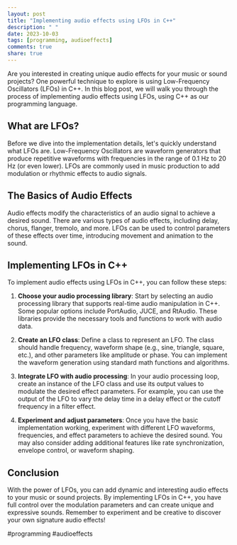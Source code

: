 ```yaml
---
layout: post
title: "Implementing audio effects using LFOs in C++"
description: " "
date: 2023-10-03
tags: [programming, audioeffects]
comments: true
share: true
---
```


Are you interested in creating unique audio effects for your music or sound projects? One powerful technique to explore is using Low-Frequency Oscillators (LFOs) in C++. In this blog post, we will walk you through the process of implementing audio effects using LFOs, using C++ as our programming language.

## What are LFOs?

Before we dive into the implementation details, let's quickly understand what LFOs are. Low-Frequency Oscillators are waveform generators that produce repetitive waveforms with frequencies in the range of 0.1 Hz to 20 Hz (or even lower). LFOs are commonly used in music production to add modulation or rhythmic effects to audio signals.

## The Basics of Audio Effects

Audio effects modify the characteristics of an audio signal to achieve a desired sound. There are various types of audio effects, including delay, chorus, flanger, tremolo, and more. LFOs can be used to control parameters of these effects over time, introducing movement and animation to the sound.

## Implementing LFOs in C++

To implement audio effects using LFOs in C++, you can follow these steps:

1. **Choose your audio processing library**: Start by selecting an audio processing library that supports real-time audio manipulation in C++. Some popular options include PortAudio, JUCE, and RtAudio. These libraries provide the necessary tools and functions to work with audio data.

2. **Create an LFO class**: Define a class to represent an LFO. The class should handle frequency, waveform shape (e.g., sine, triangle, square, etc.), and other parameters like amplitude or phase. You can implement the waveform generation using standard math functions and algorithms.

3. **Integrate LFO with audio processing**: In your audio processing loop, create an instance of the LFO class and use its output values to modulate the desired effect parameters. For example, you can use the output of the LFO to vary the delay time in a delay effect or the cutoff frequency in a filter effect.

4. **Experiment and adjust parameters**: Once you have the basic implementation working, experiment with different LFO waveforms, frequencies, and effect parameters to achieve the desired sound. You may also consider adding additional features like rate synchronization, envelope control, or waveform shaping.

## Conclusion

With the power of LFOs, you can add dynamic and interesting audio effects to your music or sound projects. By implementing LFOs in C++, you have full control over the modulation parameters and can create unique and expressive sounds. Remember to experiment and be creative to discover your own signature audio effects!

#programming #audioeffects